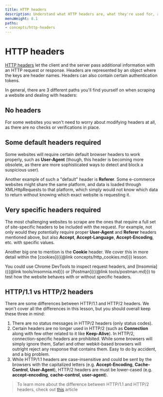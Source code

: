 ```yaml
---
title: HTTP headers
description: Understand what HTTP headers are, what they're used for, and three of the biggest differences between HTTP/1.1 and HTTP/2 headers.
menuWeight: 8.1
paths:
- concepts/http-headers
---
```


# [](#headers) HTTP headers

[HTTP headers](https://developer.mozilla.org/en-US/docs/Web/HTTP/Headers) let the client and the server pass additional information with an HTTP request or response. Headers are represented by an object where the keys are header names. Headers can also contain certain authentication tokens.

In general, there are 3 different paths you'll find yourself on when scraping a website and dealing with headers:

## [](#no-headers) No headers

For some websites you won't need to worry about modifying headers at all, as there are no checks or verifications in place.

## [](#needs-default-headers) Some default headers required

Some websites will require certain default browser headers to work properly, such as **User-Agent** (though, this header is becoming more obsolete, as there are more sophisticated ways to detect and block a suspicious user).

Another example of such a "default" header is **Referer**. Some e-commerce websites might share the same platform, and data is loaded through XMLHttpRequests to that platform, which simply would not know which data to return without knowing which exact website is requesting it.

## [](#needs-specific-headers) Very specific headers required

The most challenging websites to scrape are the ones that require a full set of site-specific headers to be included with the request. For example, not only would they potentially require proper **User-Agent** and **Referer** headers mentioned above, but also **Accept**, **Accept-Language**, **Accept-Encoding**, etc. with specific values.

Another big one to mention is the **Cookie** header. We cover this in more detail within the [cookies]({{@link concepts/http_cookies.md}}) lesson.

You could use Chrome DevTools to inspect request headers, and [Insomnia]({{@link tools/insomnia.md}}) or [Postman]({{@link tools/postman.md}}) to test how the website behaves with or without specific headers.

## [](#http1-vs-http2) HTTP/1.1 vs HTTP/2 headers

There are some differences between HTTP/1.1 and HTTP/2 headers. We won't cover all the differences in this lesson, but you should overall keep these three in mind:

1. There are no status messages in HTTP/2 headers (only status codes).
2. Certain headers are no longer used in HTTP/2 (such as **Connection** along with few other related to it like **Keep-Alive**). In HTTP/2, connection-specific headers are prohibited. While some browsers will simply ignore them, Safari and other webkit-based browsers will outright reject any response that contains them. Easy to do by accident, and a big problem.
3. While HTTP/1.1 headers are case-insensitive and could be sent by the browsers with the capitalized letters (e.g. **Accept-Encoding**, **Cache-Control**, **User-Agent**), HTTP/2 headers are must be lower-cased (e.g. **accept-encoding**, **cache-control**, **user-agent**).

> To learn more about the difference between HTTP/1.1 and HTTP/2 headers, check out [this](https://httptoolkit.tech/blog/translating-http-2-into-http-1/) article
